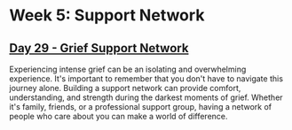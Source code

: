 # Week 5: Support Network

## [Day 29 - Grief Support Network](29.md)

Experiencing intense grief can be an isolating and overwhelming experience. It's important to remember that you don't
have to navigate this journey alone. Building a support network can provide comfort, understanding, and strength during
the darkest moments of grief. Whether it's family, friends, or a professional support group, having a network of people
who care about you can make a world of difference.


